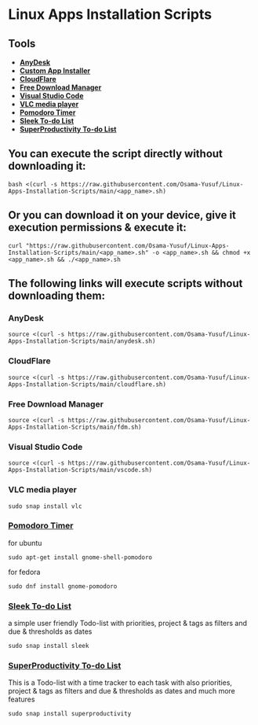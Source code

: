 # Linux Apps Installation Scripts

## Tools

- [**AnyDesk**](#anydesk)
- [**Custom App Installer**](#custom-app-installer)
- [**CloudFlare**](#cloudflare)
- [**Free Download Manager**](#free-download-manager)
- [**Visual Studio Code**](#visual-studio-code)
- [**VLC media player**](#vlc-media-player)
- [**Pomodoro Timer**](#pomodoro-timer)
- [**Sleek To-do List**](#sleek-to-do-list)
- [**SuperProductivity To-do List**](#superproductivity-to-do-list)

## You can execute the script directly without downloading it:

```
bash <(curl -s https://raw.githubusercontent.com/Osama-Yusuf/Linux-Apps-Installation-Scripts/main/<app_name>.sh)
```

## Or you can download it on your device, give it execution permissions & execute it:

```
curl "https://raw.githubusercontent.com/Osama-Yusuf/Linux-Apps-Installation-Scripts/main/<app_name>.sh" -o <app_name>.sh && chmod +x <app_name>.sh && ./<app_name>.sh
```

## The following links will execute scripts without downloading them:


### AnyDesk

```
source <(curl -s https://raw.githubusercontent.com/Osama-Yusuf/Linux-Apps-Installation-Scripts/main/anydesk.sh)
```

### CloudFlare

```
source <(curl -s https://raw.githubusercontent.com/Osama-Yusuf/Linux-Apps-Installation-Scripts/main/cloudflare.sh)
```

### Free Download Manager

```
source <(curl -s https://raw.githubusercontent.com/Osama-Yusuf/Linux-Apps-Installation-Scripts/main/fdm.sh)
```

### Visual Studio Code

```
source <(curl -s https://raw.githubusercontent.com/Osama-Yusuf/Linux-Apps-Installation-Scripts/main/vscode.sh)
```

### VLC media player

```
sudo snap install vlc
```

### [Pomodoro Timer](https://gnomepomodoro.org/)
for ubuntu
```
sudo apt-get install gnome-shell-pomodoro
```
for fedora
```
sudo dnf install gnome-pomodoro
```

### [Sleek To-do List](https://github.com/ransome1/sleek)
a simple user friendly Todo-list with priorities, project & tags as filters and due & thresholds as dates  
```
sudo snap install sleek
```

### [SuperProductivity To-do List](https://github.com/johannesjo/super-productivity)
This is a Todo-list with a time tracker to each task with also priorities, project & tags as filters and due & thresholds as dates and much more features 
```
sudo snap install superproductivity
```